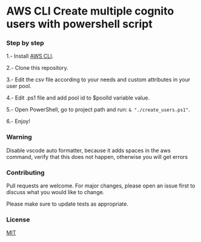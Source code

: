 # AWS CLI Create multiple cognito users with powershell script



### Step by step

1.- Install [AWS CLI](https://docs.aws.amazon.com/cli/latest/userguide/install-cliv2.html).

2.- Clone this repository.

3.- Edit the csv file according to your needs and custom attributes in your user pool.

4.- Edit .ps1 file and add pool id to $poolId variable value.

5.- Open PowerShell, go to project path and run: ```& "./create_users.ps1"```.

6.- Enjoy! 

### Warning


Disable vscode auto formatter, because it adds spaces in the aws command, verify that this does not happen, otherwise you will get errors


### Contributing
Pull requests are welcome. For major changes, please open an issue first to discuss what you would like to change.

Please make sure to update tests as appropriate.

### License
[MIT](https://choosealicense.com/licenses/mit/)
